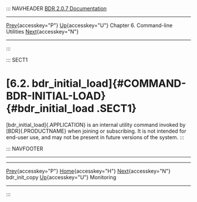 ::: NAVHEADER
  [BDR 2.0.7 Documentation](index.md)
  ------------------------------------------------------------------- ------------------------------------ ----------------------------------- -----------------------------------------------------
  [Prev](command-bdr-init-copy.md "bdr_init_copy"){accesskey="P"}   [Up](commands.md){accesskey="U"}    Chapter 6. Command-line Utilities    [Next](monitoring.md "Monitoring"){accesskey="N"}

------------------------------------------------------------------------
:::

::: SECT1
# [6.2. bdr_initial_load]{#COMMAND-BDR-INITIAL-LOAD} {#bdr_initial_load .SECT1}

[bdr_initial_load]{.APPLICATION} is an internal utility command invoked
by [BDR]{.PRODUCTNAME} when joining or subscribing. It is not intended
for end-user use, and may not be present in future versions of the
system.
:::

::: NAVFOOTER

------------------------------------------------------------------------

  --------------------------------------------------- ------------------------------------ ----------------------------------------
  [Prev](command-bdr-init-copy.md){accesskey="P"}    [Home](index.md){accesskey="H"}     [Next](monitoring.md){accesskey="N"}
  bdr_init_copy                                        [Up](commands.md){accesskey="U"}                                Monitoring
  --------------------------------------------------- ------------------------------------ ----------------------------------------
:::
